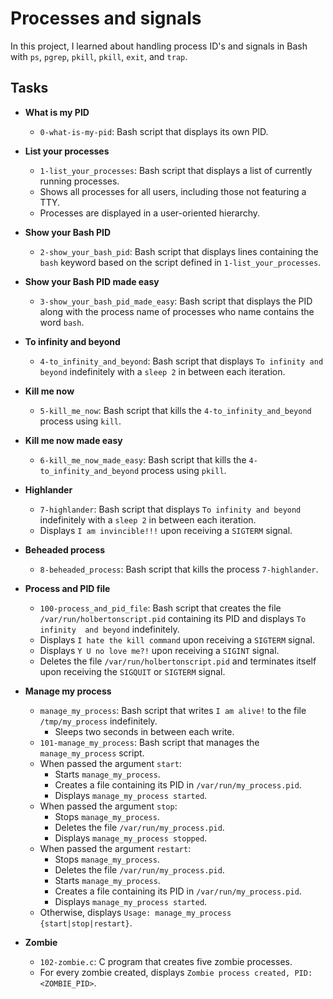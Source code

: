# Processes and signals

In this project, I learned about handling process ID's and signals in Bash 
with `ps`, `pgrep`, `pkill`, `pkill`, `exit`, and `trap`.

## Tasks

* **What is my PID**
  * `0-what-is-my-pid`: Bash script that displays its own PID.

* **List your processes**
  * `1-list_your_processes`: Bash script that displays a list of currently 
running processes.
  * Shows all processes for all users, including those not featuring a TTY.
  * Processes are displayed in a user-oriented hierarchy.

* **Show your Bash PID**
  * `2-show_your_bash_pid`: Bash script that displays lines containing the `bash` 
keyword based on the script defined in `1-list_your_processes`.

* **Show your Bash PID made easy**
  * `3-show_your_bash_pid_made_easy`: Bash script that displays the PID along 
with the process name of processes who name contains the word `bash`.

* **To infinity and beyond**
  * `4-to_infinity_and_beyond`: Bash script that displays `To infinity and 
beyond` indefinitely with a `sleep 2` in between each iteration.

* **Kill me now**
  * `5-kill_me_now`: Bash script that kills the `4-to_infinity_and_beyond` 
process using `kill`.

* **Kill me now made easy**
  * `6-kill_me_now_made_easy`: Bash script that kills the 
`4-to_infinity_and_beyond` process using `pkill`.

* **Highlander**
  * `7-highlander`: Bash script that displays `To infinity and beyond` 
indefinitely with a `sleep 2` in between each iteration.
  * Displays `I am invincible!!!` upon receiving a `SIGTERM` signal.

* **Beheaded process**
  * `8-beheaded_process`: Bash script that kills the process `7-highlander`.

* **Process and PID file**
  * `100-process_and_pid_file`: Bash script that creates the file 
`/var/run/holbertonscript.pid` containing its PID and displays `To infinity 
and beyond` indefinitely.
  * Displays `I hate the kill command` upon receiving a `SIGTERM` signal.
  * Displays `Y U no love me?!` upon receiving a `SIGINT` signal.
  * Deletes the file `/var/run/holbertonscript.pid` and terminates itself 
upon receiving the `SIGQUIT` or `SIGTERM` signal.

* **Manage my process**
  * `manage_my_process`: Bash script that writes `I am alive!` to the file 
`/tmp/my_process` indefinitely.
    * Sleeps two seconds in between each write.
  * `101-manage_my_process`: Bash script that manages the `manage_my_process` 
script.
  * When passed the argument `start`:
    * Starts `manage_my_process`.
    * Creates a file containing its PID in `/var/run/my_process.pid`.
    * Displays `manage_my_process started`.
  * When passed the argument `stop`:
    * Stops `manage_my_process`.
    * Deletes the file `/var/run/my_process.pid`.
    * Displays `manage_my_process stopped`.
  * When passed the argument `restart`:
    * Stops `manage_my_process`.
    * Deletes the file `/var/run/my_process.pid`.
    * Starts `manage_my_process`.
    * Creates a file containing its PID in `/var/run/my_process.pid`.
    * Displays `manage_my_process started`.
  * Otherwise, displays `Usage: manage_my_process {start|stop|restart}`.

* **Zombie**
  * `102-zombie.c`: C program that creates five zombie processes.
  * For every zombie created, displays `Zombie process created, PID: 
<ZOMBIE_PID>`.
